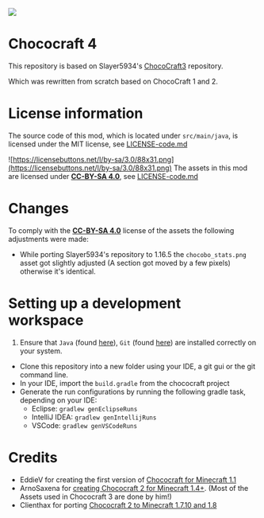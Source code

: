 [![](http://cf.way2muchnoise.eu/versions/225280.svg)](https://www.curseforge.com/minecraft/mc-mods/chococraft)
# Chococraft 4
This repository is based on Slayer5934's [ChocoCraft3](https://github.com/Slayer5934/ChocoCraft3SLY) repository.

Which was rewritten from scratch based on ChocoCraft 1 and 2.

# License information
The source code of this mod, which is located under `src/main/java`, is licensed under the MIT license, see [LICENSE-code.md](LICENSE-code.md)

![https://licensebuttons.net/l/by-sa/3.0/88x31.png](https://licensebuttons.net/l/by-sa/3.0/88x31.png)
The assets in this mod are licensed under [**CC-BY-SA 4.0**](https://creativecommons.org/licenses/by-sa/4.0/), see [LICENSE-code.md](LICENSE-art.md)

# Changes
To comply with the [**CC-BY-SA 4.0**](https://creativecommons.org/licenses/by-sa/4.0/) license of the assets the following adjustments were made:
- While porting Slayer5934's repository to 1.16.5 the `chocobo_stats.png` asset got slightly adjusted (A section got moved by a few pixels) otherwise it's identical.

# Setting up a development workspace
1. Ensure that `Java` (found [here](http://www.oracle.com/technetwork/java/javase/downloads/jdk8-downloads-2133151.html)), `Git` (found [here](http://git-scm.com/)) are installed correctly on your system.
- Clone this repository into a new folder using your IDE, a git gui or the git command line.
- In your IDE, import the `build.gradle` from the chococraft project
- Generate the run configurations by running the following gradle task, depending on your IDE:
  - Eclipse: `gradlew genEclipseRuns`
  - IntelliJ IDEA: `gradlew genIntellijRuns`
  - VSCode: `gradlew genVSCodeRuns`

# Credits
* EddieV for creating the first version of [Chococraft for Minecraft 1.1](http://www.minecraftforum.net/forums/search?by-author=EddieV&page=5&search-thread-id=1280466)
* ArnoSaxena for [creating Chococraft 2 for Minecraft 1.4+](http://www.minecraftforum.net/forums/mapping-and-modding/minecraft-mods/1282382-1-6-x-1-5-x-forge-torojimas-chococraft-3-0-3). (Most of the Assets used in Chococraft 3 are done by him!)
* Clienthax for porting [Chococraft 2 to Minecraft 1.7.10 and 1.8](http://www.minecraftforum.net/forums/mapping-and-modding/minecraft-mods/2269183-1-8-clienthaxs-chococraft-2-happiness-distilled)
